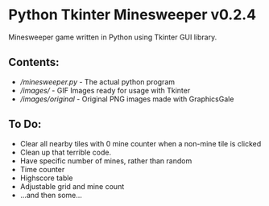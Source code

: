 Python Tkinter Minesweeper v0.2.4
===========================

Minesweeper game written in Python using Tkinter GUI library.

Contents:
----------

- */minesweeper.py* - The actual python program
- */images/* - GIF Images ready for usage with Tkinter
- */images/original* - Original PNG images made with GraphicsGale

To Do:
----------
- Clear all nearby tiles with 0 mine counter when a non-mine tile is clicked
- Clean up that terrible code.
- Have specific number of mines, rather than random
- Time counter
- Highscore table
- Adjustable grid and mine count
- ...and then some...
